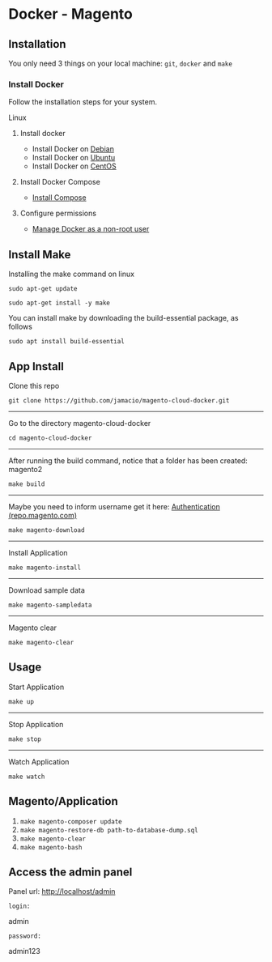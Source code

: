 # Docker - Magento


## Installation

You only need 3 things on your local machine: `git`, `docker` and `make`

### Install Docker

Follow the installation steps for your system.



	
<summary>Linux</summary>
	
1. Install docker

	* Install Docker on [Debian](https://docs.docker.com/engine/installation/linux/docker-ce/debian/)
	* Install Docker on [Ubuntu](https://docs.docker.com/engine/installation/linux/docker-ce/ubuntu/)
	* Install Docker on [CentOS](https://docs.docker.com/engine/installation/linux/docker-ce/centos/)

2. Install Docker Compose
	*  [Install Compose](https://docs.docker.com/compose/install/)

3. Configure permissions
	
	* [Manage Docker as a non-root user](https://docs.docker.com/install/linux/linux-postinstall/)


## Install Make
Installing the make command on linux

```
sudo apt-get update 
```

```
sudo apt-get install -y make
```

You can install make by downloading the build-essential package, as follows 
```
sudo apt install build-essential
```


## App Install
Clone this repo
```
git clone https://github.com/jamacio/magento-cloud-docker.git
```
---
Go to the directory magento-cloud-docker
```
cd magento-cloud-docker
```
---
After running the build command, notice that a folder has been created: magento2
```
make build
```
---
Maybe you need to inform username get it here: [Authentication (repo.magento.com)](https://marketplace.magento.com/customer/accessKeys/)

```
make magento-download
```
---
Install Application
```
make magento-install
```
---
Download sample data
```
make magento-sampledata
```
---
Magento clear
```
make magento-clear
```

## Usage
Start Application
```
make up
```
---
Stop Application
```
make stop
```
---
Watch Application
```
make watch
```



## Magento/Application

1. ``
make magento-composer update
``
2. ``
make magento-restore-db path-to-database-dump.sql
``
3. ``
make magento-clear
``
4. ``
make magento-bash
``



## Access the admin panel

Panel url: [http://localhost/admin](http://localhost/admin)

```
login:
```
admin
```
password:
```
admin123
```


